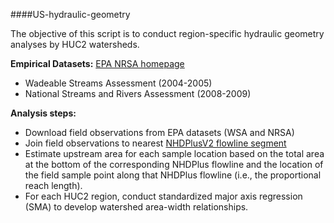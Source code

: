 ####US-hydraulic-geometry

The objective of this script is to conduct region-specific hydraulic geometry analyses by HUC2 watersheds.

**Empirical Datasets:**
[EPA NRSA homepage](https://www.epa.gov/national-aquatic-resource-surveys/nrsa)
- Wadeable Streams Assessment (2004-2005)
- National Streams and Rivers Assessment (2008-2009)

**Analysis steps:**
- Download field observations from EPA datasets (WSA and NRSA)
- Join field observations to nearest [NHDPlusV2 flowline segment](https://www.epa.gov/waterdata/nhdplus-national-hydrography-dataset-plus)
- Estimate upstream area for each sample location based on the total area at the bottom of the corresponding NHDPlus flowline and the location of the field sample point along that NHDPlus flowline (i.e., the proportional reach length).
- For each HUC2 region, conduct standardized major axis regression (SMA) to develop watershed area-width relationships.  


